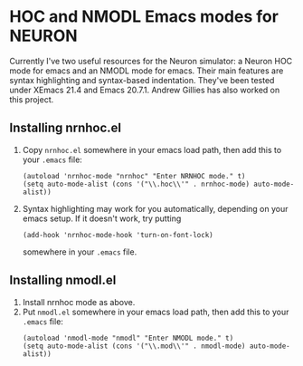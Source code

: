 # HOC and NMODL Emacs modes for NEURON

Currently I've two useful resources for the Neuron simulator: a Neuron
HOC mode for emacs and an NMODL mode for emacs. Their main features
are syntax highlighting and syntax-based indentation. They've been
tested under XEmacs 21.4 and Emacs 20.7.1. Andrew Gillies has also
worked on this project.

## Installing nrnhoc.el

1. Copy `nrnhoc.el` somewhere in your emacs load path, then add this
   to your `.emacs` file:
   ```
   (autoload 'nrnhoc-mode "nrnhoc" "Enter NRNHOC mode." t)
   (setq auto-mode-alist (cons '("\\.hoc\\'" . nrnhoc-mode) auto-mode-alist))
   ```
2. Syntax highlighting may work for you automatically, depending on
   your emacs setup. If it doesn't work, try putting
   ```
   (add-hook 'nrnhoc-mode-hook 'turn-on-font-lock)
   ```
   somewhere in your `.emacs` file.

## Installing nmodl.el

1. Install nrnhoc mode as above.
2. Put `nmodl.el` somewhere in your emacs load path, then add this to
   your `.emacs` file:
   ```
   (autoload 'nmodl-mode "nmodl" "Enter NMODL mode." t)
   (setq auto-mode-alist (cons '("\\.mod\\'" . nmodl-mode) auto-mode-alist))
   ```

